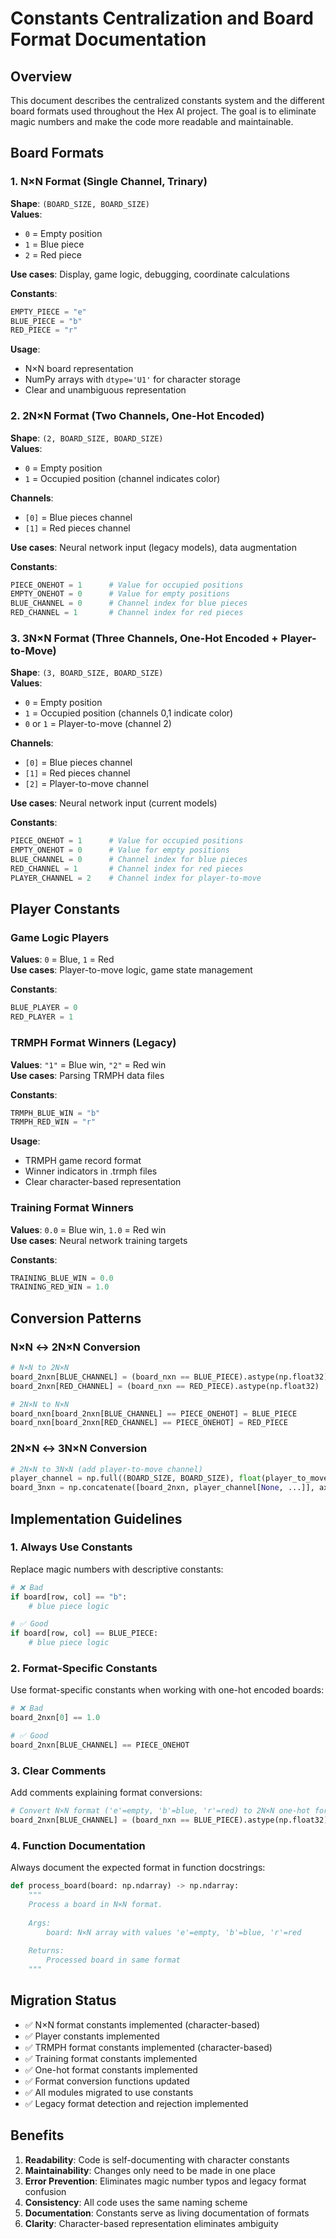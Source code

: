 # Constants Centralization and Board Format Documentation

## Overview

This document describes the centralized constants system and the different board formats used throughout the Hex AI project. The goal is to eliminate magic numbers and make the code more readable and maintainable.

## Board Formats

### 1. N×N Format (Single Channel, Trinary)
**Shape**: `(BOARD_SIZE, BOARD_SIZE)`  
**Values**: 
- `0` = Empty position
- `1` = Blue piece  
- `2` = Red piece

**Use cases**: Display, game logic, debugging, coordinate calculations

**Constants**:
```python
EMPTY_PIECE = "e"
BLUE_PIECE = "b"
RED_PIECE = "r"
```

**Usage**:
- N×N board representation
- NumPy arrays with `dtype='U1'` for character storage
- Clear and unambiguous representation

### 2. 2N×N Format (Two Channels, One-Hot Encoded)
**Shape**: `(2, BOARD_SIZE, BOARD_SIZE)`  
**Values**: 
- `0` = Empty position
- `1` = Occupied position (channel indicates color)

**Channels**:
- `[0]` = Blue pieces channel
- `[1]` = Red pieces channel

**Use cases**: Neural network input (legacy models), data augmentation

**Constants**:
```python
PIECE_ONEHOT = 1      # Value for occupied positions
EMPTY_ONEHOT = 0      # Value for empty positions
BLUE_CHANNEL = 0      # Channel index for blue pieces
RED_CHANNEL = 1       # Channel index for red pieces
```

### 3. 3N×N Format (Three Channels, One-Hot Encoded + Player-to-Move)
**Shape**: `(3, BOARD_SIZE, BOARD_SIZE)`  
**Values**: 
- `0` = Empty position
- `1` = Occupied position (channels 0,1 indicate color)
- `0` or `1` = Player-to-move (channel 2)

**Channels**:
- `[0]` = Blue pieces channel
- `[1]` = Red pieces channel  
- `[2]` = Player-to-move channel

**Use cases**: Neural network input (current models)

**Constants**:
```python
PIECE_ONEHOT = 1      # Value for occupied positions
EMPTY_ONEHOT = 0      # Value for empty positions
BLUE_CHANNEL = 0      # Channel index for blue pieces
RED_CHANNEL = 1       # Channel index for red pieces
PLAYER_CHANNEL = 2    # Channel index for player-to-move
```

## Player Constants

### Game Logic Players
**Values**: `0` = Blue, `1` = Red  
**Use cases**: Player-to-move logic, game state management

**Constants**:
```python
BLUE_PLAYER = 0
RED_PLAYER = 1
```

### TRMPH Format Winners (Legacy)
**Values**: `"1"` = Blue win, `"2"` = Red win  
**Use cases**: Parsing TRMPH data files

**Constants**:
```python
TRMPH_BLUE_WIN = "b"
TRMPH_RED_WIN = "r"
```

**Usage**:
- TRMPH game record format
- Winner indicators in .trmph files
- Clear character-based representation

### Training Format Winners
**Values**: `0.0` = Blue win, `1.0` = Red win  
**Use cases**: Neural network training targets

**Constants**:
```python
TRAINING_BLUE_WIN = 0.0
TRAINING_RED_WIN = 1.0
```

## Conversion Patterns

### N×N ↔ 2N×N Conversion
```python
# N×N to 2N×N
board_2nxn[BLUE_CHANNEL] = (board_nxn == BLUE_PIECE).astype(np.float32)
board_2nxn[RED_CHANNEL] = (board_nxn == RED_PIECE).astype(np.float32)

# 2N×N to N×N  
board_nxn[board_2nxn[BLUE_CHANNEL] == PIECE_ONEHOT] = BLUE_PIECE
board_nxn[board_2nxn[RED_CHANNEL] == PIECE_ONEHOT] = RED_PIECE
```

### 2N×N ↔ 3N×N Conversion
```python
# 2N×N to 3N×N (add player-to-move channel)
player_channel = np.full((BOARD_SIZE, BOARD_SIZE), float(player_to_move), dtype=np.float32)
board_3nxn = np.concatenate([board_2nxn, player_channel[None, ...]], axis=0)
```

## Implementation Guidelines

### 1. Always Use Constants
Replace magic numbers with descriptive constants:
```python
# ❌ Bad
if board[row, col] == "b":
    # blue piece logic

# ✅ Good  
if board[row, col] == BLUE_PIECE:
    # blue piece logic
```

### 2. Format-Specific Constants
Use format-specific constants when working with one-hot encoded boards:
```python
# ❌ Bad
board_2nxn[0] == 1.0

# ✅ Good
board_2nxn[BLUE_CHANNEL] == PIECE_ONEHOT
```

### 3. Clear Comments
Add comments explaining format conversions:
```python
# Convert N×N format ('e'=empty, 'b'=blue, 'r'=red) to 2N×N one-hot format
board_2nxn[BLUE_CHANNEL] = (board_nxn == BLUE_PIECE).astype(np.float32)
```

### 4. Function Documentation
Always document the expected format in function docstrings:
```python
def process_board(board: np.ndarray) -> np.ndarray:
    """
    Process a board in N×N format.
    
    Args:
        board: N×N array with values 'e'=empty, 'b'=blue, 'r'=red
        
    Returns:
        Processed board in same format
    """
```

## Migration Status

- ✅ N×N format constants implemented (character-based)
- ✅ Player constants implemented  
- ✅ TRMPH format constants implemented (character-based)
- ✅ Training format constants implemented
- ✅ One-hot format constants implemented
- ✅ Format conversion functions updated
- ✅ All modules migrated to use constants
- ✅ Legacy format detection and rejection implemented

## Benefits

1. **Readability**: Code is self-documenting with character constants
2. **Maintainability**: Changes only need to be made in one place
3. **Error Prevention**: Eliminates magic number typos and legacy format confusion
4. **Consistency**: All code uses the same naming scheme
5. **Documentation**: Constants serve as living documentation of formats
6. **Clarity**: Character-based representation eliminates ambiguity
